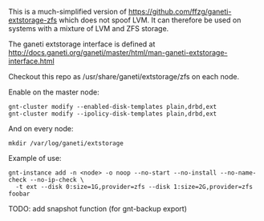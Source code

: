 This is a much-simplified version of https://github.com/ffzg/ganeti-extstorage-zfs
which does not spoof LVM.  It can therefore be used on systems with a mixture of
LVM and ZFS storage.

The ganeti extstorage interface is defined at
http://docs.ganeti.org/ganeti/master/html/man-ganeti-extstorage-interface.html

Checkout this repo as /usr/share/ganeti/extstorage/zfs on each node.

Enable on the master node:

~~~
gnt-cluster modify --enabled-disk-templates plain,drbd,ext
gnt-cluster modify --ipolicy-disk-templates plain,drbd,ext
~~~

And on every node:

~~~
mkdir /var/log/ganeti/extstorage
~~~

Example of use:

~~~
gnt-instance add -n <node> -o noop --no-start --no-install --no-name-check --no-ip-check \
  -t ext --disk 0:size=1G,provider=zfs --disk 1:size=2G,provider=zfs foobar
~~~

TODO: add snapshot function (for gnt-backup export)
